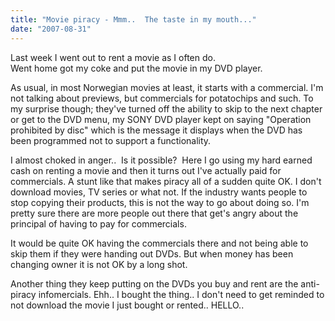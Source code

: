 ```yaml
---
title: "Movie piracy - Mmm..  The taste in my mouth..."
date: "2007-08-31"
---
```


Last week I went out to rent a movie as I often do.  
Went home got my coke and put the movie in my DVD player.

As usual, in most Norwegian movies at least, it starts with a commercial. I'm not talking about previews, but commercials for potatochips and such. To my surprise though; they've turned off the ability to skip to the next chapter or get to the DVD menu, my SONY DVD player kept on saying "Operation prohibited by disc" which is the message it displays when the DVD has been programmed not to support a functionality.

I almost choked in anger..  Is it possible?  Here I go using my hard earned cash on renting a movie and then it turns out I've actually paid for commercials. A stunt like that makes piracy all of a sudden quite OK. I don't download movies, TV series or what not. If the industry wants people to stop copying their products, this is not the way to go about doing so. I'm pretty sure there are more people out there that get's angry about the principal of having to pay for commercials.

It would be quite OK having the commercials there and not being able to skip them if they were handing out DVDs. But when money has been changing owner it is not OK by a long shot.

Another thing they keep putting on the DVDs you buy and rent are the anti-piracy infomercials. Ehh.. I bought the thing.. I don't need to get reminded to not download the movie I just bought or rented.. HELLO..
